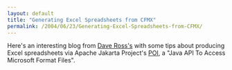 ```yaml
---
layout: default
title: "Generating Excel Spreadsheets from CFMX"
permalink: /2004/06/23/Generating-Excel-Spreadsheets-from-CFMX/
---
```


<P>Here's an interesting blog from <A class="" href="http://www.d-ross.org/index.cfm?objectid=9C65ED5A-508B-E116-6F4F7F38C6AE167C" target=_blank>Dave Ross's</A> with some tips about producing Excel spreadsheets via Apache Jakarta Project's <A href="http://jakarta.apache.org/poi/" target=_blank>POI</A>, a "Java API To Access Microsoft Format Files".</P>